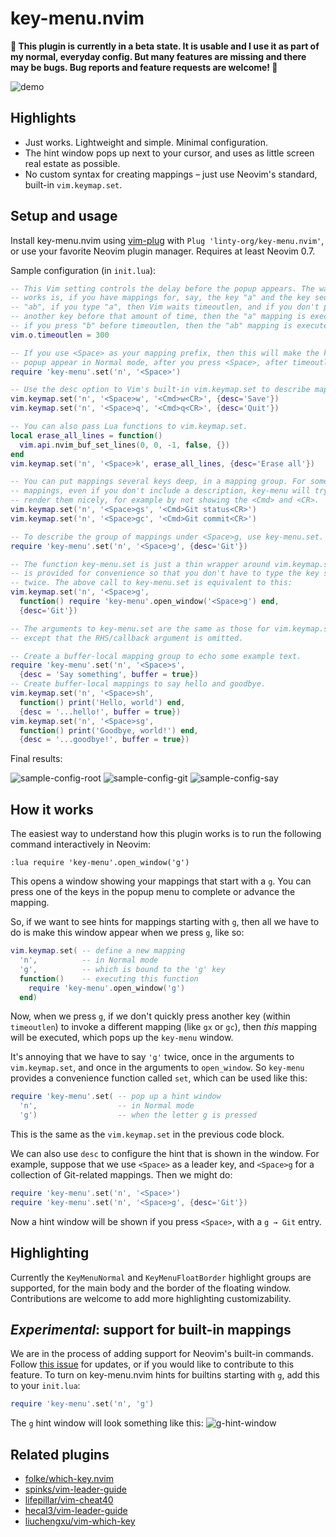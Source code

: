 # key-menu.nvim

**🚧 This plugin is currently in a beta state. It is usable and I use it as part of my normal, everyday config. But many features are missing and there may be bugs. Bug reports and feature requests are welcome! 🚧**

![demo](https://user-images.githubusercontent.com/5308024/169894329-7e14d3b1-fa9e-4326-92f2-de82d3b0096e.gif)

## Highlights

- Just works. Lightweight and simple. Minimal configuration.
- The hint window pops up next to your cursor, and uses as little screen real estate as possible.
- No custom syntax for creating mappings – just use Neovim's standard, built-in `vim.keymap.set`.

## Setup and usage

Install key-menu.nvim using [vim-plug](https://github.com/junegunn/vim-plug) with `Plug 'linty-org/key-menu.nvim'`, or use your favorite Neovim plugin manager. Requires at least Neovim 0.7.

Sample configuration (in `init.lua`):
```lua
-- This Vim setting controls the delay before the popup appears. The way it
-- works is, if you have mappings for, say, the key "a" and the key sequence
-- "ab", if you type "a", then Vim waits timeoutlen, and if you don't press
-- another key before that amount of time, then the "a" mapping is executed, but
-- if you press "b" before timeoutlen, then the "ab" mapping is executed.
vim.o.timeoutlen = 300

-- If you use <Space> as your mapping prefix, then this will make the key-menu
-- popup appear in Normal mode, after you press <Space>, after timeoutlen.
require 'key-menu'.set('n', '<Space>')

-- Use the desc option to Vim's built-in vim.keymap.set to describe mappings.
vim.keymap.set('n', '<Space>w', '<Cmd>w<CR>', {desc='Save'})
vim.keymap.set('n', '<Space>q', '<Cmd>q<CR>', {desc='Quit'})

-- You can also pass Lua functions to vim.keymap.set.
local erase_all_lines = function()
  vim.api.nvim_buf_set_lines(0, 0, -1, false, {})
end
vim.keymap.set('n', '<Space>k', erase_all_lines, {desc='Erase all'})

-- You can put mappings several keys deep, in a mapping group. For some kinds of
-- mappings, even if you don't include a description, key-menu will try to
-- render them nicely, for example by not showing the <Cmd> and <CR>.
vim.keymap.set('n', '<Space>gs', '<Cmd>Git status<CR>')
vim.keymap.set('n', '<Space>gc', '<Cmd>Git commit<CR>')

-- To describe the group of mappings under <Space>g, use key-menu.set.
require 'key-menu'.set('n', '<Space>g', {desc='Git'})

-- The function key-menu.set is just a thin wrapper around vim.keymap.set, and
-- is provided for convenience so that you don't have to type the key sequence
-- twice. The above call to key-menu.set is equivalent to this:
vim.keymap.set('n', '<Space>g',
  function() require 'key-menu'.open_window('<Space>g') end,
  {desc='Git'})

-- The arguments to key-menu.set are the same as those for vim.keymap.set,
-- except that the RHS/callback argument is omitted.

-- Create a buffer-local mapping group to echo some example text.
require 'key-menu'.set('n', '<Space>s',
  {desc = 'Say something', buffer = true})
-- Create buffer-local mappings to say hello and goodbye.
vim.keymap.set('n', '<Space>sh',
  function() print('Hello, world') end,
  {desc = '...hello!', buffer = true})
vim.keymap.set('n', '<Space>sg',
  function() print('Goodbye, world!') end,
  {desc = '...goodbye!', buffer = true})
```

Final results:

![sample-config-root](https://user-images.githubusercontent.com/5308024/170115903-a10692a8-11b7-4f4b-9194-c958251772fb.png) ![sample-config-git](https://user-images.githubusercontent.com/5308024/170115928-cbd9cb25-eb13-49ee-9fa0-eab22d0f9fe3.png) ![sample-config-say](https://user-images.githubusercontent.com/5308024/170115942-1ab0d108-77e9-47ad-a019-c766fa26965f.png)

## How it works

The easiest way to understand how this plugin works is to run the following command interactively in Neovim:
```
:lua require 'key-menu'.open_window('g')
```
This opens a window showing your mappings that start with a `g`. You can press one of the keys in the popup menu to complete or advance the mapping.

So, if we want to see hints for mappings starting with `g`, then all we have to do is make this window appear when we press `g`, like so:
```lua
vim.keymap.set( -- define a new mapping
  'n',          -- in Normal mode
  'g',          -- which is bound to the 'g' key
  function()    -- executing this function
    require 'key-menu'.open_window('g')
  end)
```
Now, when we press `g`, if we don't quickly press another key (within `timeoutlen`) to invoke a different mapping (like `gx` or `gc`), then _this_ mapping will be executed, which pops up the `key-menu` window.

It's annoying that we have to say `'g'` twice, once in the arguments to `vim.keymap.set`, and once in the arguments to `open_window`. So `key-menu` provides a convenience function called `set`, which can be used like this:
```lua
require 'key-menu'.set( -- pop up a hint window
  'n',                  -- in Normal mode
  'g')                  -- when the letter g is pressed
```
This is the same as the `vim.keymap.set` in the previous code block.

We can also use `desc` to configure the hint that is shown in the window. For example, suppose that we use `<Space>` as a leader key, and `<Space>g` for a collection of Git-related mappings. Then we might do:
```lua
require 'key-menu'.set('n', '<Space>')
require 'key-menu'.set('n', '<Space>g', {desc='Git'})
```
Now a hint window will be shown if you press `<Space>`, with a `g → Git` entry.

## Highlighting

Currently the `KeyMenuNormal` and `KeyMenuFloatBorder` highlight groups are supported, for the main body and the border of the floating window. Contributions are welcome to add more highlighting customizability.

## *Experimental*: support for built-in mappings

We are in the process of adding support for Neovim's built-in commands. Follow [this issue](https://github.com/linty-org/key-menu.nvim/issues/7) for updates, or if you would like to contribute to this feature. To turn on key-menu.nvim hints for builtins starting with `g`, add this to your `init.lua`:
```lua
require 'key-menu'.set('n', 'g')
```

The `g` hint window will look something like this: ![g-hint-window](https://user-images.githubusercontent.com/5308024/171311333-f911acea-edd2-4404-b63b-cf095f110e21.png)

## Related plugins

- [folke/which-key.nvim](https://github.com/folke/which-key.nvim)
- [spinks/vim-leader-guide](https://github.com/spinks/vim-leader-guide)
- [lifepillar/vim-cheat40](https://github.com/lifepillar/vim-cheat40)
- [hecal3/vim-leader-guide](https://github.com/hecal3/vim-leader-guide)
- [liuchengxu/vim-which-key](https://github.com/liuchengxu/vim-which-key)
